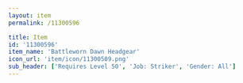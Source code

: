 ```yaml
---
layout: item
permalink: /11300596

title: Item
id: '11300596'
item_name: 'Battleworn Dawn Headgear'
icon_url: 'item/icon/11300509.png'
sub_header: ['Requires Level 50', 'Job: Striker', 'Gender: All']
---
```

